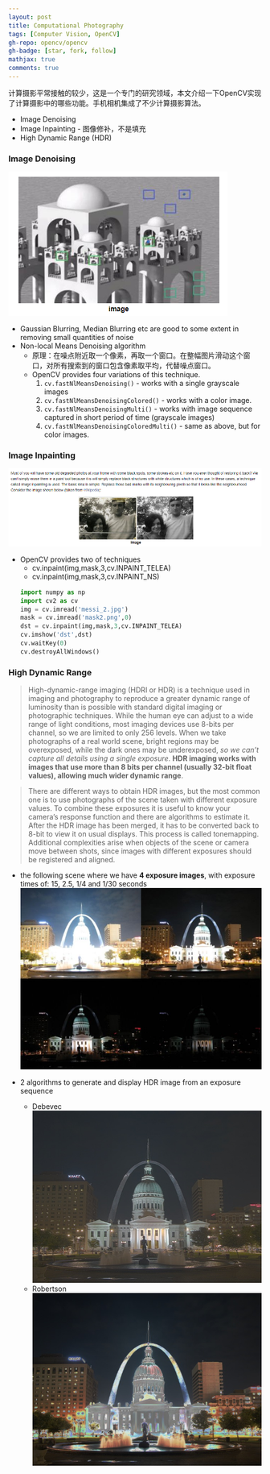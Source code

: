 ```yaml
---
layout: post
title: Computational Photography
tags: [Computer Vision, OpenCV]
gh-repo: opencv/opencv
gh-badge: [star, fork, follow]
mathjax: true
comments: true
---
```


计算摄影平常接触的较少，这是一个专门的研究领域，本文介绍一下OpenCV实现了计算摄影中的哪些功能。手机相机集成了不少计算摄影算法。  
* Image Denoising
* Image Inpainting - 图像修补，不是填充
* High Dynamic Range (HDR)

### Image Denoising
![](../img/post/image_denoising.png) 
- Gaussian Blurring, Median Blurring etc are good to some extent in removing small quantities of noise
- Non-local Means Denoising algorithm
    - 原理：在噪点附近取一个像素，再取一个窗口。在整幅图片滑动这个窗口，对所有搜索到的窗口包含像素取平均，代替噪点窗口。
    - OpenCV provides four variations of this technique.
        1. `cv.fastNlMeansDenoising()` - works with a single grayscale images
        2. `cv.fastNlMeansDenoisingColored()` - works with a color image.
        3. `cv.fastNlMeansDenoisingMulti()` - works with image sequence captured in short period of time (grayscale images)
        4. `cv.fastNlMeansDenoisingColoredMulti()` - same as above, but for color images.

### Image Inpainting
![](../img/post/image_inpainting.png)  
- OpenCV provides two of techniques
    * cv.inpaint(img,mask,3,cv.INPAINT_TELEA)
    * cv.inpaint(img,mask,3,cv.INPAINT_NS)
    ```python
    import numpy as np
    import cv2 as cv
    img = cv.imread('messi_2.jpg')
    mask = cv.imread('mask2.png',0)
    dst = cv.inpaint(img,mask,3,cv.INPAINT_TELEA)
    cv.imshow('dst',dst)
    cv.waitKey(0)
    cv.destroyAllWindows()
    ```

### High Dynamic Range
> High-dynamic-range imaging (HDRI or HDR) is a technique used in imaging and photography to reproduce a greater dynamic range of luminosity than is possible with standard digital imaging or photographic techniques. While the human eye can adjust to a wide range of light conditions, most imaging devices use 8-bits per channel, so we are limited to only 256 levels. When we take photographs of a real world scene, bright regions may be overexposed, while the dark ones may be underexposed, _so we can’t capture all details using a single exposure_. **HDR imaging works with images that use more than 8 bits per channel (usually 32-bit float values), allowing much wider dynamic range**.

> There are different ways to obtain HDR images, but the most common one is to use photographs of the scene taken with different exposure values. To combine these exposures it is useful to know your camera’s response function and there are algorithms to estimate it. After the HDR image has been merged, it has to be converted back to 8-bit to view it on usual displays. This process is called tonemapping. Additional complexities arise when objects of the scene or camera move between shots, since images with different exposures should be registered and aligned.

* the following scene where we have **4 exposure images**, with exposure times of: 15, 2.5, 1/4 and 1/30 seconds
![](../img/post/4_exposures.jpg)  

* 2 algorithms to generate and display HDR image from an exposure sequence
    - Debevec
    ![](../img/post/hdr_debevec.jpg)  
    - Robertson
    ![](../img/post/hdr_robertson.jpg)